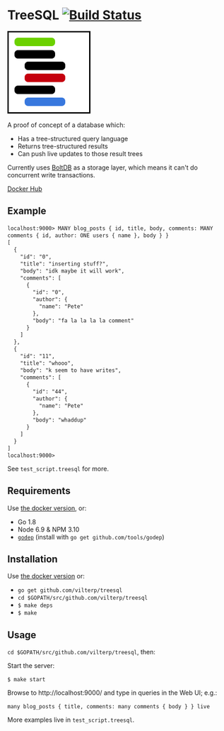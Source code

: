 # TreeSQL [![Build Status](https://travis-ci.org/vilterp/treesql.svg?branch=master)](https://travis-ci.org/vilterp/treesql)

![logo](logo.png)

A proof of concept of a database which:
- Has a tree-structured query language
- Returns tree-structured results
- Can push live updates to those result trees

Currently uses [BoltDB](https://github.com/boltdb/bolt) as a storage layer, which means it can't do concurrent write transactions.

[Docker Hub](https://hub.docker.com/r/vilterp/treesql/)

## Example

```
localhost:9000> MANY blog_posts { id, title, body, comments: MANY comments { id, author: ONE users { name }, body } }
[
  {
    "id": "0",
    "title": "inserting stuff?",
    "body": "idk maybe it will work",
    "comments": [
      {
        "id": "0",
        "author": {
          "name": "Pete"
        },
        "body": "fa la la la la comment"
      }
    ]
  },
  {
    "id": "11",
    "title": "whooo",
    "body": "k seem to have writes",
    "comments": [
      {
        "id": "44",
        "author": {
          "name": "Pete"
        },
        "body": "whaddup"
      }
    ]
  }
]
localhost:9000>
```

See `test_script.treesql` for more.

## Requirements

Use [the docker version](https://hub.docker.com/r/vilterp/treesql/), or:

- Go 1.8
- Node 6.9 & NPM 3.10
- [`godep`](https://github.com/tools/godep) (install with `go get github.com/tools/godep`)

## Installation

Use [the docker version](https://hub.docker.com/r/vilterp/treesql/) or:

- ```go get github.com/vilterp/treesql```
- ```cd $GOPATH/src/github.com/vilterp/treesql```
- ```$ make deps```
- ```$ make```

## Usage

`cd $GOPATH/src/github.com/vilterp/treesql`, then:

Start the server:

```
$ make start
```

Browse to http://localhost:9000/ and type in queries in the Web UI; e.g.:

```
many blog_posts { title, comments: many comments { body } } live
```

More examples live in `test_script.treesql`.
